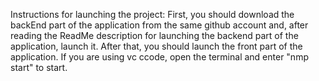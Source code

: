 Instructions for launching the project: 
First, you should download the backEnd part of the application from the same github account and, after reading the ReadMe description for launching the backend part of the application, launch it.
After that, you should launch the front part of the application. If you are using vc ccode, open the terminal and enter "nmp start" to start.